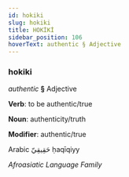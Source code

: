 ```yaml
---
id: hokiki
slug: hokiki
title: HOKİKİ
sidebar_position: 106
hoverText: authentic § Adjective
---
```


### hokiki

*authentic* **§** Adjective

**Verb**: to be authentic/true

**Noun**: authenticity/truth

**Modifier**: authentic/true

Arabic حَقِيقِيّ ḥaqīqiyy 

*Afroasiatic Language Family*